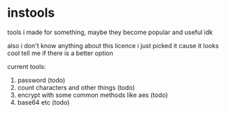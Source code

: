 # instools
tools i made for something, maybe they become popular and useful idk

also i don't know anything about this licence i just picked it cause it looks cool
tell me if there is a better option

current tools:
1. password (todo)
2. count characters and other things (todo)
3. encrypt with some common methods like aes (todo)
4. base64 etc (todo)
